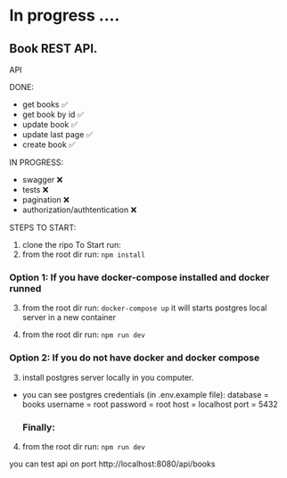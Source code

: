 # In progress ....

## Book REST API.

API

DONE:

- get books ✅
- get book by id ✅
- update book ✅
- update last page ✅
- create book ✅

IN PROGRESS:

- swagger ❌
- tests ❌
- pagination ❌
- authorization/authtentication ❌

STEPS TO START:

1. clone the ripo
   To Start run:
2. from the root dir run: `npm install`

### Option 1: If you have docker-compose installed and docker runned

3. from the root dir run: `docker-compose up` it will starts postgres local server in a new container

4. from the root dir run: `npm run dev`

### Option 2: If you do not have docker and docker compose

3. install postgres server locally in you computer.

- you can see postgres credentials (in .env.example file):
  database = books
  username = root
  password = root
  host = localhost
  port = 5432

  ### Finally:

4. from the root dir run: `npm run dev`

you can test api on port
http://localhost:8080/api/books
